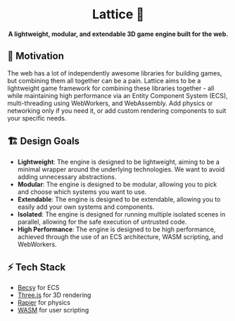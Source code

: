 <div align="center">
  <h1>Lattice 💎</h1>
  <strong>A lightweight, modular, and extendable 3D game engine built for the web.</strong>
</div>

## 🤔 Motivation

The web has a lot of independently awesome libraries for building games, but combining them all together can be a pain. Lattice aims to be a lightweight game framework for combining these libraries together - all while maintaining high performance via an Entity Component System (ECS), multi-threading using WebWorkers, and WebAssembly. Add physics or networking only if you need it, or add custom rendering components to suit your specific needs.

## 🏗️ Design Goals

- **Lightweight**: The engine is designed to be lightweight, aiming to be a minimal wrapper around the underlying technologies. We want to avoid adding unnecessary abstractions.
- **Modular**: The engine is designed to be modular, allowing you to pick and choose which systems you want to use.
- **Extendable**: The engine is designed to be extendable, allowing you to easily add your own systems and components.
- **Isolated**: The engine is designed for running multiple isolated scenes in parallel, allowing for the safe execution of untrusted code.
- **High Performance**: The engine is designed to be high performance, achieved through the use of an ECS architecture, WASM scripting, and WebWorkers.

## ⚡ Tech Stack

- [Becsy](https://lastolivegames.github.io/becsy/guide/introduction.html) for ECS
- [Three.js](https://threejs.org/) for 3D rendering
- [Rapier](https://rapier.rs/) for physics
- [WASM](https://webassembly.org/) for user scripting
